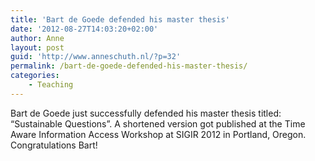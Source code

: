 ```yaml
---
title: 'Bart de Goede defended his master thesis'
date: '2012-08-27T14:03:20+02:00'
author: Anne
layout: post
guid: 'http://www.anneschuth.nl/?p=32'
permalink: /bart-de-goede-defended-his-master-thesis/
categories:
    - Teaching
---
```


Bart de Goede just successfully defended his master thesis titled: “Sustainable Questions”. A shortened version got
published at the Time Aware Information Access Workshop at SIGIR 2012 in Portland, Oregon. Congratulations Bart!